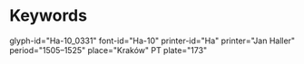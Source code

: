 # Keywords
glyph-id="Ha-10_0331"
font-id="Ha-10"
printer-id="Ha"
printer="Jan Haller"
period="1505–1525"
place="Kraków"
PT plate="173"
